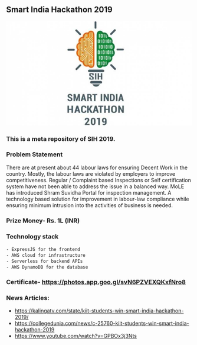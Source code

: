 ## Smart India Hackathon 2019
![sih](sih-logo.jpg)

### This is a meta repository of SIH 2019.

### Problem Statement
There are at present about 44 labour laws for ensuring Decent Work in the country. Mostly, the labour laws are violated by employers to improve competitiveness. Regular / Complaint based Inspections or Self certification system have not been able to address the issue in a balanced way. MoLE has introduced Shram Suvidha Portal for inspection management. A technology based solution for improvement in labour-law compliance while ensuring minimum intrusion into the activities of business is needed.

### Prize Money- Rs. 1L (INR)

### Technology stack
    - ExpressJS for the frontend
    - AWS cloud for infrastructure
    - Serverless for backend APIs
    - AWS DynamoDB for the database

### Certificate- https://photos.app.goo.gl/svN6PZVEXQKxfNro8

### News Articles:
- https://kalingatv.com/state/kiit-students-win-smart-india-hackathon-2019/
- https://collegedunia.com/news/c-25760-kiit-students-win-smart-india-hackathon-2019
- https://www.youtube.com/watch?v=GPBOx3j3Nts